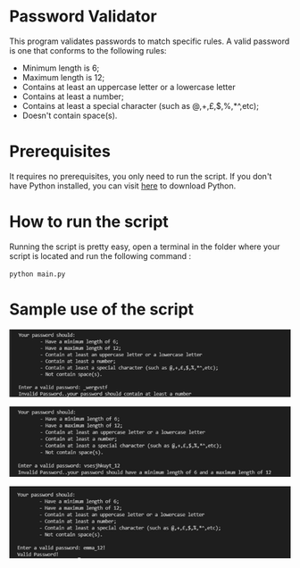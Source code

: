 # Password Validator

This program validates passwords to match specific rules. A valid password is one that conforms to the following rules:
- Minimum length is 6;
- Maximum length is 12;
- Contains at least an uppercase letter or a lowercase letter
- Contains at least a number;
- Contains at least a special character (such as @,+,£,$,%,*^,etc);
- Doesn't contain space(s).

# Prerequisites

It requires no prerequisites, you only need to run the script. If you don't have Python installed, you can visit [here](https://www.python.org/downloads/) to download Python.

# How to run the script

Running the script is pretty easy, open a terminal in the folder where your script is located and run the following command :

`python main.py`

# Sample use of the script

![alt text](https://github.com/Mannuel25/Mini-Python-Projects/blob/master/password_validator/screenshot_1.png)

![alt text](https://github.com/Mannuel25/Mini-Python-Projects/blob/master/password_validator/screenshot_2.png)

![alt text](https://github.com/Mannuel25/Mini-Python-Projects/blob/master/password_validator/screenshot_3.png)